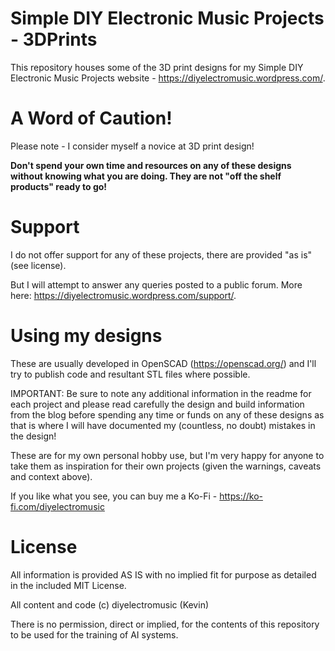 # Simple DIY Electronic Music Projects - 3DPrints

This repository houses some of the 3D print designs for my Simple DIY Electronic Music Projects website - https://diyelectromusic.wordpress.com/.

#  A Word of Caution!

Please note - I consider myself a novice at 3D print design!

**Don't spend your own time and resources on any of these designs without knowing what you are doing.  They are not "off the shelf products" ready to go!**

# Support

I do not offer support for any of these projects, there are provided "as is" (see license).

But I will attempt to answer any queries posted to a public forum.  More here: https://diyelectromusic.wordpress.com/support/.

# Using my designs

These are usually developed in OpenSCAD (https://openscad.org/) and I'll try to publish code and resultant STL files where possible.

IMPORTANT: Be sure to note any additional information in the readme for each project and please read carefully the design and build information from the blog before spending any time or funds on any of these designs as that is where I will have documented my (countless, no doubt) mistakes in the design!

These are for my own personal hobby use, but I'm very happy for anyone to take them as inspiration for their own projects (given the warnings, caveats and context above).

If you like what you see, you can buy me a Ko-Fi - https://ko-fi.com/diyelectromusic

# License

All information is provided AS IS with no implied fit for purpose as detailed in the included MIT License.

All content and code (c) diyelectromusic (Kevin)

There is no permission, direct or implied, for the contents of this repository to be used for the training of AI systems.
